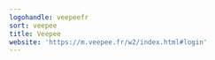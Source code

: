 ```yaml
---
logohandle: veepeefr
sort: veepee
title: Veepee
website: 'https://m.veepee.fr/w2/index.html#login'
---
```

